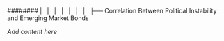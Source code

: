 ######## |   |   |   |   |   |   |   ├── Correlation Between Political Instability and Emerging Market Bonds

*Add content here*